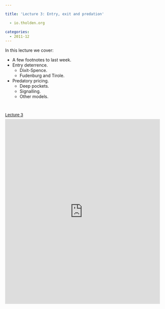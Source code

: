 ```yaml
---

title: 'Lecture 3: Entry, exit and predation'

  - io.tholden.org

categories:
  - 2011-12
---
```

In this lecture we cover:<br /><ul><li>A few footnotes to last week.</li><li>Entry deterrence. <ul><li>Dixit-Spence.</li><li>Fudenburg and Tirole.</li></ul></li><li>Predatory pricing. <ul><li>Deep pockets.</li><li>Signalling.</li><li>Other models.</li></ul></li></ul><br /><a title="View Lecture 3 on Scribd" href="http://www.scribd.com/doc/69744027/Lecture-3" style="margin: 12px auto 6px auto; font-family: Helvetica,Arial,Sans-serif; font-style: normal; font-variant: normal; font-weight: normal; font-size: 14px; line-height: normal; font-size-adjust: none; font-stretch: normal; -x-system-font: none; display: block; text-decoration: underline;">Lecture 3</a><iframe src="http://www.scribd.com/embeds/69744027/content?start_page=1&view_mode=slideshow&access_key=key-27g0z2i05aqjhyucld4o" data-auto-height="true" data-aspect-ratio="1.33333333333333" scrolling="no" width="100%" height="600" frameborder="0"></iframe>